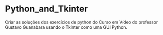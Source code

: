 # Python_and_Tkinter
 Criar as soluções dos exercícios de python do Curso em Vídeo do professor Gustavo Guanabara usando o Tkinter como uma GUI Python.
